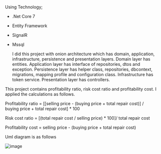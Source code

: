 Using Technology;
- .Net Core 7
- Entity Framework
- SignalR
- Mssql

  I did this project with onion architecture which has domain, application, infrastructure, persistence and presentation layers. Domain layer has entities. Application layer has interface of repositories, dtos and exception. Persistence layer has helper class, repositories, dbcontext, migrations, mapping profile and configuration class. Infrastructure has token service. Presentation layer has controllers.

This project contains profitability ratio, risk cost ratio and profitability cost. I applied the calculations as follows.

  Profitability ratio = [[selling price - (buying price + total repair cost)] / buying price + total repair cost] * 100
  
  Risk cost ratio = [(total repair cost / selling price) * 100]/ total repair cost

  Profitability cost = selling price - (buying price + total repair cost)

  Uml diagram is as follows

![image](https://github.com/sercanmercan/HDISigorta/assets/39940013/261313cc-4120-45a7-8941-c9dd7876174c)
